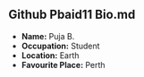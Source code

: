 ## Github Pbaid11 Bio.md
- **Name:** Puja B.
- **Occupation:** Student
- **Location:** Earth
- **Favourite Place:** Perth
